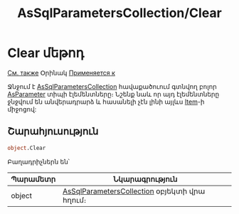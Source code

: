 ﻿---
layout: page
title: "AsSqlParametersCollection/Clear"
---


# Clear մեթոդ

[См. также](../AsSqlParametersCollection.md) Օրինակ [Применяется к](../AsSqlParametersCollection.md) 

Ջնջում է [AsSqlParametersCollection](../AsSqlParametersCollection.md) հավաքածուում գտնվող բոլոր  [AsParameter](/AsParameter.md) տիպի էլեմենտները։
Նշենք նաև որ այդ էլեմենտները ջնջվում են անվերադրարձ և հասանելի չէն լինի այլևս [Item](/Item.md)-ի միջոցով:

## Շարահյուսություն

``` vb
object.Clear
```


Բաղադրիչներն են՝


| Պարամետր  | Նկարագրություն |
|--|--|
| object | [AsSqlParametersCollection](../AsSqlParametersCollection.md) օբյեկտի վրա հղում։ |
